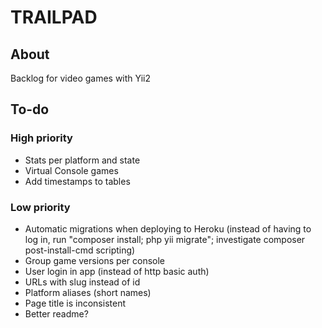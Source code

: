 # TRAILPAD

## About

Backlog for video games with Yii2


## To-do

### High priority
* Stats per platform and state
* Virtual Console games
* Add timestamps to tables

### Low priority
* Automatic migrations when deploying to Heroku (instead of having to log in, run "composer install; php yii migrate"; investigate composer post-install-cmd scripting)
* Group game versions per console
* User login in app (instead of http basic auth)
* URLs with slug instead of id
* Platform aliases (short names)
* Page title is inconsistent
* Better readme?